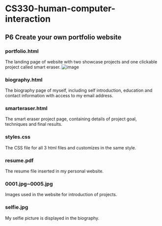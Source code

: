 # CS330-human-computer-interaction
## P6 Create your own portfolio website
### portfolio.html
The landing page of website with two showcase projects and one clickable project called smart eraser.
![image](https://github.com/lyymm/lyy-HCI.github.io/blob/main/portfolio.png)
### biography.html
The biography page of myself, including self introduction, education and contact information with access to my email address.
### smarteraser.html
The smart eraser project page, containing details of project goal, techniques and final results.
### styles.css
The CSS file for all 3 html files and customizes in the same style.
### resume.pdf
The resume file inserted in my personal website.
### 0001.jpg~0005.jpg
Images used in the website for introduction of projects.
### selfie.jpg
My selfie picture is displayed in the biography.
